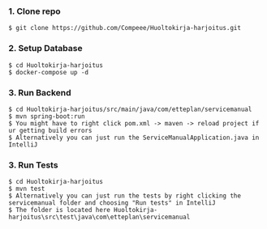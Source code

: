 ###

### 1. Clone repo

```
$ git clone https://github.com/Compeee/Huoltokirja-harjoitus.git
```

### 2. Setup Database

```
$ cd Huoltokirja-harjoitus
$ docker-compose up -d
```

### 3. Run Backend

```
$ cd Huoltokirja-harjoitus/src/main/java/com/etteplan/servicemanual
$ mvn spring-boot:run
$ You might have to right click pom.xml -> maven -> reload project if ur getting build errors
$ Alternatively you can just run the ServiceManualApplication.java in IntelliJ
```

### 3. Run Tests

```
$ cd Huoltokirja-harjoitus
$ mvn test
$ Alternatively you can just run the tests by right clicking the servicemanual folder and choosing "Run tests" in IntelliJ
$ The folder is located here Huoltokirja-harjoitus\src\test\java\com\etteplan\servicemanual
```
